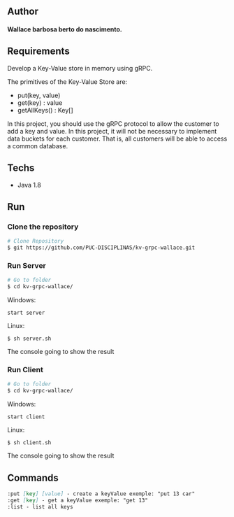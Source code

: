 ## Author

#### Wallace barbosa berto do nascimento.

## Requirements

Develop a Key-Value store in memory using gRPC.

The primitives of the Key-Value Store are:

- put(key, value)
- get(key) : value
- getAllKeys() : Key[]

In this project, you should use the gRPC protocol to allow the customer to add a key and value. In this project, it will not be necessary to implement data buckets for each customer. That is, all customers will be able to access a common database.

## Techs

- Java 1.8

## Run

### Clone the repository

```bash
# Clone Repository
$ git https://github.com/PUC-DISCIPLINAS/kv-grpc-wallace.git
```

### Run Server

```bash
# Go to folder
$ cd kv-grpc-wallace/
```

Windows:

`start server`

Linux:

`$ sh server.sh`

The console going to show the result

### Run Client

```bash
# Go to folder
$ cd kv-grpc-wallace/
```

Windows:

`start client`

Linux:

`$ sh client.sh`

The console going to show the result

## Commands

```Markdown
:put [key] [value] - create a keyValue exemple: "put 13 car"
:get [key] - get a keyValue exemple: "get 13"
:list - list all keys
```
